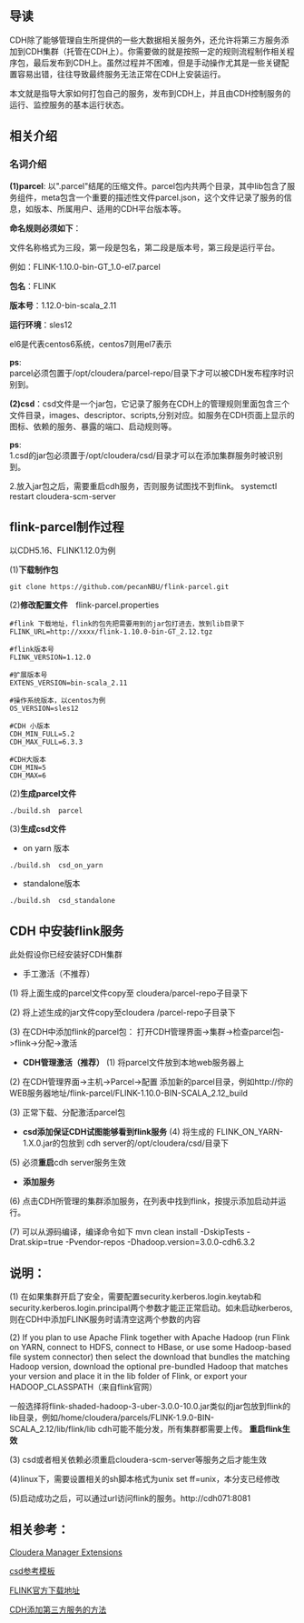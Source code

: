 ## 导读
CDH除了能够管理自生所提供的一些大数据相关服务外，还允许将第三方服务添加到CDH集群（托管在CDH上）。你需要做的就是按照一定的规则流程制作相关程序包，最后发布到CDH上。虽然过程并不困难，但是手动操作尤其是一些关键配置容易出错，往往导致最终服务无法正常在CDH上安装运行。

本文就是指导大家如何打包自己的服务，发布到CDH上，并且由CDH控制服务的运行、监控服务的基本运行状态。

## 相关介绍  
### 名词介绍
**(1)parcel**:   以".parcel"结尾的压缩文件。parcel包内共两个目录，其中lib包含了服务组件，meta包含一个重要的描述性文件parcel.json，这个文件记录了服务的信息，如版本、所属用户、适用的CDH平台版本等。

**命名规则必须如下**：

文件名称格式为三段，第一段是包名，第二段是版本号，第三段是运行平台。

例如：FLINK-1.10.0-bin-GT_1.0-el7.parcel

**包名**：FLINK

**版本号**：1.12.0-bin-scala_2.11

**运行环境**：sles12

el6是代表centos6系统，centos7则用el7表示

**ps**:    
parcel必须包置于/opt/cloudera/parcel-repo/目录下才可以被CDH发布程序时识别到。

**(2)csd**：csd文件是一个jar包，它记录了服务在CDH上的管理规则里面包含三个文件目录，images、descriptor、scripts,分别对应。如服务在CDH页面上显示的图标、依赖的服务、暴露的端口、启动规则等。

**ps**:  
1.csd的jar包必须置于/opt/cloudera/csd/目录才可以在添加集群服务时被识别到。 

2.放入jar包之后，需要重启cdh服务，否则服务试图找不到flink。 systemctl restart cloudera-scm-server




## flink-parcel制作过程

以CDH5.16、FLINK1.12.0为例

(1)**下载制作包**

```
git clone https://github.com/pecanNBU/flink-parcel.git
```
(2)**修改配置文件**　flink-parcel.properties


```
#flink 下载地址，flink的包先把需要用到的jar包打进去，放到lib目录下
FLINK_URL=http://xxxx/flink-1.10.0-bin-GT_2.12.tgz

#flink版本号
FLINK_VERSION=1.12.0

#扩展版本号
EXTENS_VERSION=bin-scala_2.11

#操作系统版本，以centos为例
OS_VERSION=sles12

#CDH 小版本
CDH_MIN_FULL=5.2
CDH_MAX_FULL=6.3.3

#CDH大版本
CDH_MIN=5
CDH_MAX=6
```



(2)**生成parcel文件**  

```
./build.sh  parcel
```

(3)**生成csd文件** 

- on yarn 版本

```
./build.sh  csd_on_yarn
```


- standalone版本

```
./build.sh  csd_standalone
```

## CDH 中安装flink服务
此处假设你已经安装好CDH集群
- 手工激活（不推荐）

(1) 将上面生成的parcel文件copy至 cloudera/parcel-repo子目录下  

(2) 将上述生成的jar文件copy至cloudera /parcel-repo子目录下  

(3) 在CDH中添加flink的parcel包： 打开CDH管理界面->集群->检查parcel包->flink->分配->激活
- **CDH管理激活（推荐）**
(1) 将parcel文件放到本地web服务器上

(2) 在CDH管理界面->主机->Parcel->配置  添加新的parcel目录，例如http://你的WEB服务器地址/flink-parcel/FLINK-1.10.0-BIN-SCALA_2.12_build

(3) 正常下载、分配激活parcel包

- **csd添加保证CDH试图能够看到flink服务**
(4) 将生成的 FLINK_ON_YARN-1.X.0.jar的包放到 cdh server的/opt/cloudera/csd/目录下

(5) 必须**重启**cdh server服务生效

- **添加服务**

(6) 点击CDH所管理的集群添加服务，在列表中找到flink，按提示添加启动并运行。

(7) 可以从源码编译，编译命令如下
mvn clean install -DskipTests -Drat.skip=true -Pvendor-repos -Dhadoop.version=3.0.0-cdh6.3.2

## 说明：
(1) 在如果集群开启了安全，需要配置security.kerberos.login.keytab和security.kerberos.login.principal两个参数才能正正常启动。如未启动kerberos,则在CDH中添加FLINK服务时请清空这两个参数的内容

(2) If you plan to use Apache Flink together with Apache Hadoop (run Flink on YARN, connect to HDFS, connect to HBase, or use some Hadoop-based file system connector) then select the download that bundles the matching Hadoop version, download the optional pre-bundled Hadoop that matches your version and place it in the lib folder of Flink, or export your HADOOP_CLASSPATH（来自flink官网）

一般选择将flink-shaded-hadoop-3-uber-3.0.0-10.0.jar类似的jar包放到flink的lib目录，例如/home/cloudera/parcels/FLINK-1.9.0-BIN-SCALA_2.12/lib/flink/lib
cdh可能不能分发，所有集群都需要上传。 **重启flink生效**

(3) csd或者相关依赖必须重启cloudera-scm-server等服务之后才能生效

(4)linux下，需要设置相关的sh脚本格式为unix set ff=unix，本分支已经修改

(5)启动成功之后，可以通过url访问flink的服务。http://cdh071:8081 

## 相关参考：　　

[Cloudera Manager Extensions](https://github.com/cloudera/cm_csds)

[csd参考模板](git@github.com:cloudera/cm_csds.git)

[FLINK官方下载地址](https://archive.apache.org/dist/flink/)

[CDH添加第三方服务的方法](https://blog.csdn.net/tony_328427685/article/details/86514385)

​      
